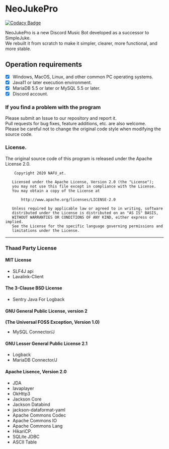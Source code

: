 # NeoJukePro

[![Codacy Badge](https://api.codacy.com/project/badge/Grade/00638818665c46d288972ccf8f90b77c)](https://app.codacy.com/manual/NAFU_at/NeoJukePro?utm_source=github.com&utm_medium=referral&utm_content=nafu-at/NeoJukePro&utm_campaign=Badge_Grade_Dashboard)

NeoJukePro is a new Discord Music Bot developed as a successor to SimpleJuke.  
We rebuilt it from scratch to make it simpler, clearer, more functional, and more stable.  

## Operation requirements
- [x] Windows, MacOS, Linux, and other common PC operating systems.
- [x] Java11 or later execution environment.
- [x] MariaDB 5.5 or later or MySQL 5.5 or later.
- [x] Discord account.

### If you find a problem with the program
Please submit an Issue to our repository and report it.  
Pull requests for bug fixes, feature additions, etc. are also welcome.  
Please be careful not to change the original code style when modifying the source code.

### License.
The original source code of this program is released under the Apache License 2.0.

        Copyright 2020 NAFU_at.
    
       Licensed under the Apache License, Version 2.0 (the "License");
       you may not use this file except in compliance with the License.
       You may obtain a copy of the License at
    
           http://www.apache.org/licenses/LICENSE-2.0
    
       Unless required by applicable law or agreed to in writing, software
       distributed under the License is distributed on an "AS IS" BASIS,
       WITHOUT WARRANTIES OR CONDITIONS OF ANY KIND, either express or implied.
       See the License for the specific language governing permissions and
       limitations under the License.

---

### Thaad Party License
#### MIT License
- SLF4J api
- Lavalink-Client

#### The 3-Clause BSD License
- Sentry Java For Logback

#### GNU General Public License, version 2
**(The Universal FOSS Exception, Version 1.0)**
- MySQL Connector/J

#### GNU Lesser General Public License 2.1
- Logback
- MariaDB Connector/J

#### Apache Lisence, Version 2.0
- JDA
- lavaplayer
- OkHttp3
- Jackson Core
- Jackson Databind
- jackson-dataformat-yaml
- Apache Commons Codec
- Apache Commons IO
- Apache Commons Lang
- HikariCP.
- SQLite JDBC
- ASCII Table
